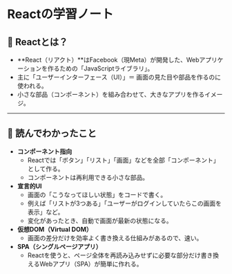 # Reactの学習ノート

## 📌 Reactとは？

- **React（リアクト）**はFacebook（現Meta）が開発した、Webアプリケーションを作るための「JavaScriptライブラリ」。
- 主に「ユーザーインターフェース（UI）」＝ 画面の見た目や部品を作るのに使われる。
- 小さな部品（コンポーネント）を組み合わせて、大きなアプリを作るイメージ。

---

## 📖 読んでわかったこと

- **コンポーネント指向**  
  - Reactでは「ボタン」「リスト」「画面」などを全部「コンポーネント」として作る。
  - コンポーネントは再利用できる小さな部品。
- **宣言的UI**  
  - 画面の「こうなってほしい状態」をコードで書く。
  - 例えば「リストが3つある」「ユーザーがログインしていたらこの画面を表示」など。
  - 変化があったとき、自動で画面が最新の状態になる。
- **仮想DOM（Virtual DOM）**  
  - 画面の差分だけを効率よく書き換える仕組みがあるので、速い。
- **SPA（シングルページアプリ）**  
  - Reactを使うと、ページ全体を再読み込みせずに必要な部分だけ書き換えるWebアプリ（SPA）が簡単に作れる。